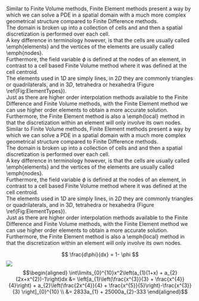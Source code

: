 Similar to Finite Volume methods, Finite Element methods present a way by which we can solve a PDE in a spatial domain with a much more complex geometrical structure compared to Finite Difference methods.  
The domain is broken up into a collection of cells and  and then a spatial discretization is performed over each cell.  
A key difference in terminology however, is that the cells are usually called \emph{elements} and the vertices of the elements are usually called \emph{nodes}.  
Furthermore, the field variable $\phi$ is defined at the nodes of an element, in contrast to a cell based Finite Volume method where it was defined at the cell centroid.  
The elements used in $1D$ are simply lines, in $2D$ they are commonly triangles or quadrilaterals, and in $3D$, tetrahedra or hexahedra \(Figure \ref{Fig:ElementTypes}\).  
Just as there are higher order interpolation methods available to the Finite Difference and Finite Volume methods, with the Finite Element method we can use higher order elements to obtain a more accurate solution.  
Furthermore, the Finite Element method is also a \emph{local} method in that the discretization within an element will only involve its own nodes.  
Similar to Finite Volume methods, Finite Element methods present a way by which we can solve a PDE in a spatial domain with a much more complex geometrical structure compared to Finite Difference methods.  
The domain is broken up into a collection of cells and  and then a spatial discretization is performed over each cell.  
A key difference in terminology however, is that the cells are usually called \emph{elements} and the vertices of the elements are usually called \emph{nodes}.  
Furthermore, the field variable $\phi$ is defined at the nodes of an element, in contrast to a cell based Finite Volume method where it was defined at the cell centroid.  
The elements used in $1D$ are simply lines, in $2D$ they are commonly triangles or quadrilaterals, and in $3D$, tetrahedra or hexahedra \(Figure \ref{Fig:ElementTypes}\).  
Just as there are higher order interpolation methods available to the Finite Difference and Finite Volume methods, with the Finite Element method we can use higher order elements to obtain a more accurate solution.  
Furthermore, the Finite Element method is also a \emph{local} method in that the discretization within an element will only involve its own nodes.

$$ \frac{d\phi}{dx} = 1- \phi $$![](/assets/SummitSupercomputer.jpg)$$\begin{aligned}
\int\limits_{0}^{10}x^2\left(a_{1}(1+x) + a_{2}(2x+x^{2})-1\right)dx &= \left[a_{1}\left(\frac{x^{3}}{3} + \frac{x^{4}}{4}\right) + a_{2}\left(\frac{2x^{4}}{4} + \frac{x^{5}}{5}\right)-\frac{x^{3}}{3} \right]_{0}^{10}    \\
&= 2833a_{1} + 25000a_{2}-333
\end{aligned}$$

